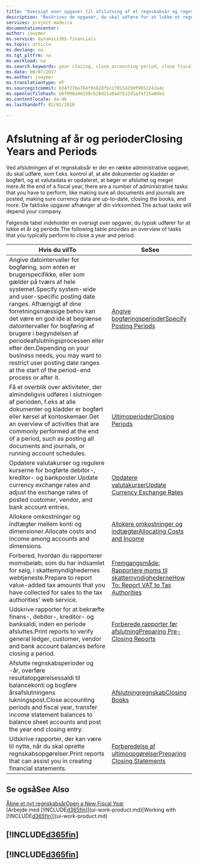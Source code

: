 ```yaml
---
title: "Oversigt over opgaver til afslutning af et regnskabsår og regnskabsperioder | Microsoft Docs"
description: "Beskrives de opgaver, du skal udføre for at lukke et regnskabsår eller en regnskabsperiode, f.eks. ved at sørge for, at dokumenter og kladder er bogført, og kontrollere banksaldi."
services: project-madeira
documentationcenter: 
author: jswymer
ms.service: dynamics365-financials
ms.topic: article
ms.devlang: na
ms.tgt_pltfrm: na
ms.workload: na
ms.search.keywords: year closing, close accounting period, close fiscal year, bank account detailed trial balance
ms.date: 06/07/2017
ms.author: jswymer
ms.translationtype: HT
ms.sourcegitcommit: b34f276a764f0e828fbc1f015429df9852242a4c
ms.openlocfilehash: b6f098a46338cb28d21a0ad7b12d1af4f15a8dea
ms.contentlocale: da-dk
ms.lasthandoff: 02/02/2018

---
```

# <a name="closing-years-and-periods"></a><span data-ttu-id="354a1-103">Afslutning af år og perioder</span><span class="sxs-lookup"><span data-stu-id="354a1-103">Closing Years and Periods</span></span>
<span data-ttu-id="354a1-104">Ved afslutningen af et regnskabsår er der en række administrative opgaver, du skal udføre, som f.eks. kontrol af, at alle dokumenter og kladder er bogført, og at valutadata er opdateret, at bøger er afsluttet og meget mere.</span><span class="sxs-lookup"><span data-stu-id="354a1-104">At the end of a fiscal year, there are a number of administrative tasks that you have to perform, like making sure all documents and journals are posted, making sure currency data are up-to-date, closing the books, and more.</span></span> <span data-ttu-id="354a1-105">De faktiske opgaver afhænger af din virksomhed.</span><span class="sxs-lookup"><span data-stu-id="354a1-105">The actual tasks will depend your company.</span></span>

<span data-ttu-id="354a1-106">Følgende tabel indeholder en oversigt over opgaver, du typisk udfører for at lukke et år og periode.</span><span class="sxs-lookup"><span data-stu-id="354a1-106">The following table provides an overview of tasks that you typically perform to close a year and period.</span></span>

| <span data-ttu-id="354a1-107">Hvis du vil</span><span class="sxs-lookup"><span data-stu-id="354a1-107">To</span></span> | <span data-ttu-id="354a1-108">Se</span><span class="sxs-lookup"><span data-stu-id="354a1-108">See</span></span> |
| --- | --- |
| <span data-ttu-id="354a1-109">Angive datointervaller for bogføring, som enten er brugerspecifikke, eller som gælder på tværs af hele systemet.</span><span class="sxs-lookup"><span data-stu-id="354a1-109">Specify system-wide and user-specific posting date ranges.</span></span> <span data-ttu-id="354a1-110">Afhængigt af dine forretningsmæssige behov kan det være en god idé at begrænse datointervaller for bogføring af brugere i begyndelsen af periodeafslutningsprocessen eller efter den.</span><span class="sxs-lookup"><span data-stu-id="354a1-110">Depending on your business needs, you may want to restrict user posting date ranges at the start of the period-end process or after it.</span></span> |[<span data-ttu-id="354a1-111">Angive bogføringsperioder</span><span class="sxs-lookup"><span data-stu-id="354a1-111">Specify Posting Periods</span></span>](finance-how-specify-posting-periods.md) |
| <span data-ttu-id="354a1-112">Få et overblik over aktiviteter, der almindeligvis udføres i slutningen af perioden, f.eks at alle dokumenter og kladder er bogført eller kørsel af kontoskemaer.</span><span class="sxs-lookup"><span data-stu-id="354a1-112">Get an overview of activities that are commonly performed at the end of a period, such as posting all documents and journals, or running account schedules.</span></span> |[<span data-ttu-id="354a1-113">Ultimoperioder</span><span class="sxs-lookup"><span data-stu-id="354a1-113">Closing Periods</span></span>](year-how-complete-period-end-processes.md) |
| <span data-ttu-id="354a1-114">Opdatere valutakurser og regulere kurserne for bogførte debitor-, kreditor- og bankposter.</span><span class="sxs-lookup"><span data-stu-id="354a1-114">Update currency exchange rates and adjust the exchange rates of posted customer, vendor, and bank account entries.</span></span> |[<span data-ttu-id="354a1-115">Opdatere valutakurser</span><span class="sxs-lookup"><span data-stu-id="354a1-115">Update Currency Exchange Rates</span></span>](finance-how-update-currencies.md) |
| <span data-ttu-id="354a1-116">Allokere omkostninger og indtægter mellem konti og dimensioner.</span><span class="sxs-lookup"><span data-stu-id="354a1-116">Allocate costs and income among accounts and dimensions.</span></span> |[<span data-ttu-id="354a1-117">Allokere omkostninger og indtægter</span><span class="sxs-lookup"><span data-stu-id="354a1-117">Allocating Costs and Income</span></span>](year-allocate-costs-income.md) |
| <span data-ttu-id="354a1-118">Forbered, hvordan du rapporterer momsbeløb, som du har indsamlet for salg, i skattemyndighedernes webtjeneste.</span><span class="sxs-lookup"><span data-stu-id="354a1-118">Prepare to report value-added tax amounts that you have collected for sales to the tax authorities' web service.</span></span> |[<span data-ttu-id="354a1-119">Fremgangsmåde: Rapportere moms til skattemyndighederne</span><span class="sxs-lookup"><span data-stu-id="354a1-119">How To: Report VAT to Tax Authorities</span></span>](finance-how-report-vat.md)|
| <span data-ttu-id="354a1-120">Udskrive rapporter for at bekræfte finans-, debitor-, kreditor- og banksaldi, inden en periode afsluttes.</span><span class="sxs-lookup"><span data-stu-id="354a1-120">Print reports to verify general ledger, customer, vendor and bank account balances before closing a period.</span></span> |[<span data-ttu-id="354a1-121">Forberede rapporter før afslutning</span><span class="sxs-lookup"><span data-stu-id="354a1-121">Preparing Pre-Closing Reports</span></span>](year-prepare-preclose-reports.md) |
| <span data-ttu-id="354a1-122">Afslutte regnskabsperioder og -år, overføre resultatopgørelsessaldi til balancekonti og bogføre årsafslutningens lukningspost.</span><span class="sxs-lookup"><span data-stu-id="354a1-122">Close accounting periods and fiscal year, transfer income statement balances to balance sheet accounts and post the year end closing entry.</span></span> |[<span data-ttu-id="354a1-123">Afslutningregnskab</span><span class="sxs-lookup"><span data-stu-id="354a1-123">Closing Books</span></span>](year-close-books.md) |
| <span data-ttu-id="354a1-124">Udskrive rapporter, der kan være til nytte, når du skal oprette regnskabsopgørelser.</span><span class="sxs-lookup"><span data-stu-id="354a1-124">Print reports that can assist you in creating financial statements.</span></span> |[<span data-ttu-id="354a1-125">Forberedelse af ultimoopgørelser</span><span class="sxs-lookup"><span data-stu-id="354a1-125">Preparing Closing Statements</span></span>](year-prepare-close-statement.md) |

## <a name="see-also"></a><span data-ttu-id="354a1-126">Se også</span><span class="sxs-lookup"><span data-stu-id="354a1-126">See Also</span></span>
[<span data-ttu-id="354a1-127">Åbne et nyt regnskabsår</span><span class="sxs-lookup"><span data-stu-id="354a1-127">Open a New Fiscal Year</span></span>](finance-how-open-new-fiscal-year.md)  
<span data-ttu-id="354a1-128">[Arbejde med [!INCLUDE[d365fin](includes/d365fin_md.md)]](ui-work-product.md)</span><span class="sxs-lookup"><span data-stu-id="354a1-128">[Working with [!INCLUDE[d365fin](includes/d365fin_md.md)]](ui-work-product.md)</span></span>

## [!INCLUDE[d365fin](includes/free_trial_md.md)]  
## [!INCLUDE[d365fin](includes/training_link_md.md)]

